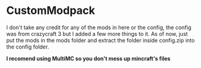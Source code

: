 # CustomModpack
I don't take any credit for any of the mods in here or the config, the config was from crazycraft 3 but I added a few more things to it. As of
now, just put the mods in the mods folder and extract the folder inside config.zip into the config folder.

  **I recomend using MultiMC so you don't mess up mincraft's files**
